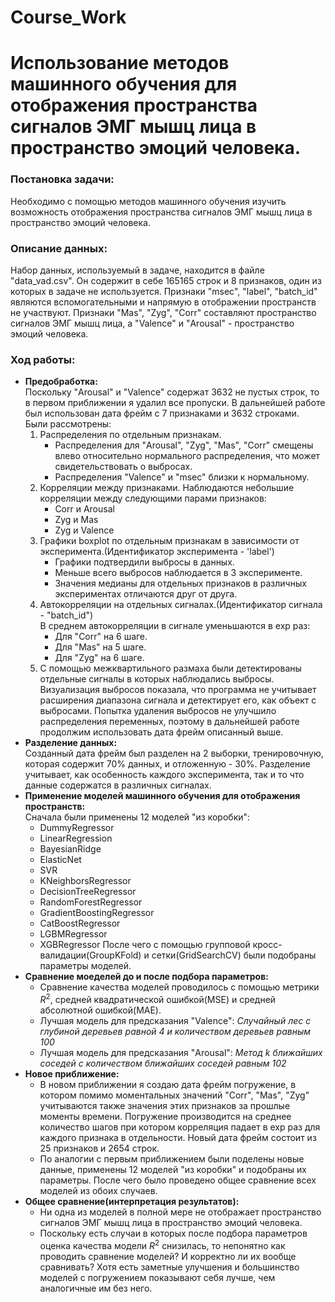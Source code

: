 # Course_Work
# Использование методов машинного обучения для отображения пространства сигналов ЭМГ мышц лица в пространство эмоций человека.
### Постановка задачи:
Необходимо с помощью методов машинного обучения изучить возможность отображения пространства сигналов ЭМГ мышц лица в пространство эмоций человека.
### Описание данных:
Набор данных, используемый в задаче, находится в файле "data_vad.csv". Он содержит в себе 165165 строк и 8 признаков, один из которых в 
задаче не используется. Признаки "msec", "label", "batch_id" являются вспомогательными и напрямую в отображении пространств не участвуют.
Признаки "Mas", "Zyg", "Corr" составляют пространство сигналов ЭМГ мышц лица, а "Valence" и "Arousal" - пространство эмоций человека. 
### Ход работы:
+ **Предобработка:**\
  Поскольку "Arousal" и "Valence" содержат 3632 не пустых строк, то в первом приближении я удалил все пропуски. В дальнейшей работе был
  использован дата фрейм с 7 признаками и 3632 строками.\
  Были рассмотрены:
     1. Распределения по отдельным признакам.
           + Распределения для "Arousal", "Zyg", "Mas", "Corr" смещены влево относительно нормального распределения, что может свидетельствовать о выбросах.        
           + Распределения "Valence" и "msec" близки к нормальному.
     2. Корреляции между признаками.
        Наблюдаются небольшие корреляции между следующими парами признаков:
           + Corr и Arousal
           + Zyg и Mas
           + Zyg и Valence
     3. Графики boxplot по отдельным признакам в зависимости от эксперимента.(Идентификатор эксперимента - 'label')
           + Графики подтвердили выбросы в данных.
           + Меньше всего выбросов наблюдается в 3 эксперименте.
           + Значения медианы для отдельных признаков в различных экспериментах отличаются друг от друга. 
     4. Автокорреляции на отдельных сигналах.(Идентификатор сигнала - "batch_id")\
        В среднем автокорреляции в сигнале уменьшаются в exp раз:
           + Для "Corr" на 6 шаге.
           + Для "Mas" на 5 шаге.
           + Для "Zyg" на 6 шаге.
     5. С помощью межквартильного размаха были детектированы отдельные сигналы в которых наблюдались выбросы. Визуализация выбросов 
   показала, что программа не учитывает расширения диапазона сигнала и детектирует его, как объект с выбросами. Попытка удаления
   выбросов не улучшило распределения переменных, поэтому в дальнейшей работе продолжим использовать дата фрейм описанный выше.
+ **Разделение данных:**\
     Созданный дата фрейм был разделен на 2 выборки, тренировочную, которая содержит 70% данных, и отложенную - 30%. Разделение учитывает, 
     как особенность каждого эксперимента, так и то что данные содержатся в различных сигналах.
+ **Применение моделей машинного обучения для отображения пространств:**\
  Сначала были применены 12 моделей "из коробки":
     + DummyRegressor
     + LinearRegression
     + BayesianRidge
     + ElasticNet
     + SVR
     + KNeighborsRegressor
     + DecisionTreeRegressor
     + RandomForestRegressor
     + GradientBoostingRegressor
     + CatBoostRegressor
     + LGBMRegressor
     + XGBRegressor
     После чего с помощью групповой кросс-валидации(GroupKFold) и сетки(GridSearchCV) были подобраны параметры моделей. 
+ **Сравнение моеделей до и после подбора параметров:**
     + Сравнение качества моделей проводилось с помощью метрики $R^2$, средней квадратической ошибкой(MSE) и средней абсолютной ошибкой(MAE).
     + Лучшая модель для предсказания "Valence": *Случайный лес с глубиной деревьев равной 4 и количеством деревьев равным 100*   
     + Лучшая модель для предсказания "Arousal": *Метод k ближайших соседей с количеством ближайших соседей равным 102*
+ **Новое приближение:**
     + В новом приближении я создаю дата фрейм погружение, в котором помимо моментальных значений "Corr", "Mas", "Zyg" учитываются также
     значения этих признаков за прошлые моменты времени. Погружение производится на среднее количество шагов при котором корреляция падает в
     exp раз для каждого признака в отдельности.
     Новый дата фрейм состоит из 25 признаков и 2654 строк. 
     + По аналогии с первым приближением были поделены новые данные, применены 12 моделей "из коробки" и подобраны их параметры. После чего
     было проведено общее сравнение всех моделей из обоих случаев.
+ **Общее сравнение(интерпретация результатов):**
     + Ни одна из моделей в полной мере не отображает пространство сигналов ЭМГ мышц лица в пространство эмоций человека.
     + Поскольку есть случаи в которых после подбора параметров оценка качества модели $R^2$ снизилась, то непонятно как проводить сравнение
     моделей? И корректно ли их вообще сравнивать? Хотя есть заметные улучшения и большинство моделей с погружением показывают себя лучше,
     чем аналогичные им без него.
